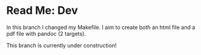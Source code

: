 # Read Me: Dev
In this branch I changed my Makefile. I aim to create both an html file and a pdf file with pandoc (2 targets).

This branch is currently under construction!
